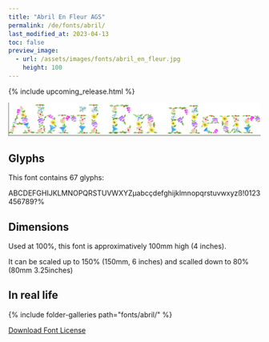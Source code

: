 ```yaml
---
title: "Abril En Fleur AGS"
permalink: /de/fonts/abril/
last_modified_at: 2023-04-13
toc: false
preview_image:
  - url: /assets/images/fonts/abril_en_fleur.jpg
    height: 100
---
```


{% include upcoming_release.html %}

![April En Fleur AGS](/assets/images/fonts/abril_en_fleur.jpg)
## Glyphs

This font contains  67 glyphs:


	
ABCDEFGHIJKLMNOPQRSTUVWXYZµabcçdefghijklmnopqrstuvwxyzß!0123456789?%      



## Dimensions

Used at 100%, this font is approximatively 100mm high (4 inches). 

It can be scaled up to 150%  (150mm, 6 inches) and scalled down to 80% (80mm  3.25inches)


## In real life

{% include folder-galleries path="fonts/abril/" %}



[Download Font License](https://github.com/inkstitch/inkstitch/tree/main/fonts/abril/LICENSE)
